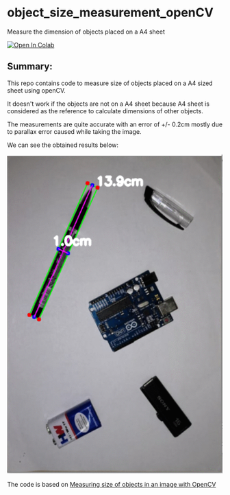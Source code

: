 # object_size_measurement_openCV
Measure the dimension of objects placed on a A4 sheet



[![Open In Colab](https://colab.research.google.com/assets/colab-badge.svg)](https://colab.research.google.com/github/hemanth-nag/object_size_measurement_openCV/blob/main/data/Object_size_A4_colabv.ipynb)

## Summary:

This repo contains code to measure size of objects placed on a A4 sized sheet using openCV.

It doesn't work if the objects are not on a A4 sheet because A4 sheet is considered as the reference to calculate dimensions of other objects.

The measurements are quite accurate with an error of +/- 0.2cm mostly due to parallax error caused while taking the image.

We can see the obtained results below:

![alt text](data/object_size_output.gif)

The code is based on [Measuring size of objects in an image with OpenCV](https://www.pyimagesearch.com/2016/03/28/measuring-size-of-objects-in-an-image-with-opencv/)
